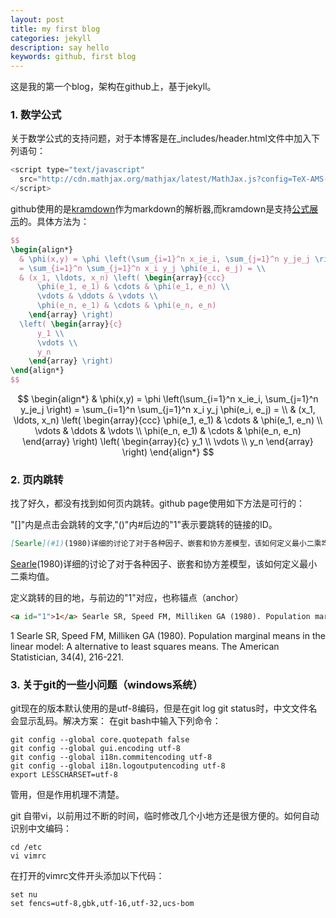 ```yaml
---
layout: post
title: my first blog
categories: jekyll
description: say hello
keywords: github, first blog
---
```


这是我的第一个blog，架构在github上，基于jekyll。
### 1. 数学公式
关于数学公式的支持问题，对于本博客是在_includes/header.html文件中加入下列语句：
``` javascript   
<script type="text/javascript"
  src="http://cdn.mathjax.org/mathjax/latest/MathJax.js?config=TeX-AMS-MML_HTMLorMML">
</script>
```
github使用的是[kramdown](ttps://help.github.com/articles/updating-your-markdown-processor-to-kramdown/)作为markdown的解析器,而kramdown是支持[公式展示](https://kramdown.gettalong.org/syntax.html#math-blocks)的。具体方法为：

``` Latex
$$
\begin{align*}
  & \phi(x,y) = \phi \left(\sum_{i=1}^n x_ie_i, \sum_{j=1}^n y_je_j \right)
  = \sum_{i=1}^n \sum_{j=1}^n x_i y_j \phi(e_i, e_j) = \\
  & (x_1, \ldots, x_n) \left( \begin{array}{ccc}
      \phi(e_1, e_1) & \cdots & \phi(e_1, e_n) \\
      \vdots & \ddots & \vdots \\
      \phi(e_n, e_1) & \cdots & \phi(e_n, e_n)
    \end{array} \right)
  \left( \begin{array}{c}
      y_1 \\
      \vdots \\
      y_n
    \end{array} \right)
\end{align*}
$$
```
$$
\begin{align*}
  & \phi(x,y) = \phi \left(\sum_{i=1}^n x_ie_i, \sum_{j=1}^n y_je_j \right)
  = \sum_{i=1}^n \sum_{j=1}^n x_i y_j \phi(e_i, e_j) = \\
  & (x_1, \ldots, x_n) \left( \begin{array}{ccc}
      \phi(e_1, e_1) & \cdots & \phi(e_1, e_n) \\
      \vdots & \ddots & \vdots \\
      \phi(e_n, e_1) & \cdots & \phi(e_n, e_n)
    \end{array} \right)
  \left( \begin{array}{c}
      y_1 \\
      \vdots \\
      y_n
    \end{array} \right)
\end{align*}
$$

### 2. 页内跳转
找了好久，都没有找到如何页内跳转。github page使用如下方法是可行的：

"[]"内是点击会跳转的文字,"()"内#后边的"1"表示要跳转的链接的ID。
```markdown
[Searle](#1)(1980)详细的讨论了对于各种因子、嵌套和协方差模型，该如何定义最小二乘均值。
```
[Searle](#1)(1980)详细的讨论了对于各种因子、嵌套和协方差模型，该如何定义最小二乘均值。

定义跳转的目的地，与前边的"1"对应，也称锚点（anchor）
```markdown
<a id="1">1</a> Searle SR, Speed FM, Milliken GA (1980). Population marginal means in the linear model: A alternative to least squares means. The American Statistician, 34(4), 216-221.
```
<a id="1">1</a> Searle SR, Speed FM, Milliken GA (1980). Population marginal means in the linear model: A alternative to least squares means. The American Statistician, 34(4), 216-221.

### 3. 关于git的一些小问题（windows系统）
git现在的版本默认使用的是utf-8编码，但是在git log git status时，中文文件名会显示乱码。解决方案：
在git bash中输入下列命令：

```
git config --global core.quotepath false
git config --global gui.encoding utf-8 
git config --global i18n.commitencoding utf-8 
git config --global i18n.logoutputencoding utf-8 
export LESSCHARSET=utf-8
```
管用，但是作用机理不清楚。

git 自带vi，以前用过不断的时间，临时修改几个小地方还是很方便的。如何自动识别中文编码：

```
cd /etc
vi vimrc
```
在打开的vimrc文件开头添加以下代码：
```
set nu
set fencs=utf-8,gbk,utf-16,utf-32,ucs-bom
```
